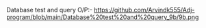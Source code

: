 Database test and query O/P:- https://github.com/Arvindk555/Adj-program/blob/main/Database%20test%20and%20query_9b/9b.png

